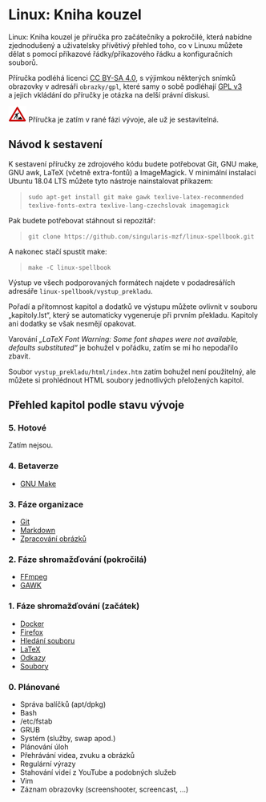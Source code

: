 <!--

Linux Kniha kouzel, README
Copyright (c) 2019 Singularis <singularis@volny.cz>

Toto dílo je dílem svobodné kultury; můžete ho šířit a modifikovat pod
podmínkami licence Creative Commons Attribution-ShareAlike 4.0 International
vydané neziskovou organizací Creative Commons. Text licence je přiložený
k tomuto projektu nebo ho můžete najít na webové adrese:

https://creativecommons.org/licenses/by-sa/4.0/

-->
# Linux: Kniha kouzel
Linux: Kniha kouzel je příručka pro začátečníky a pokročilé, která nabídne
zjednodušený a uživatelsky přívětivý přehled toho, co v Linuxu můžete dělat
s pomocí příkazové řádky/příkazového řádku a konfiguračních souborů.

Příručka podléhá licenci
[CC BY-SA 4.0](https://creativecommons.org/licenses/by-sa/4.0/),
s výjimkou některých snímků obrazovky v adresáři ``obrazky/gpl``,
které samy o sobě podléhají [GPL v3](https://www.gnu.org/licenses/gpl-3.0.html)
a jejich vkládání do příručky je otázka na delší právní diskusi.

![ve výstavbě](obrazky/ve-vystavbe.png) Příručka je zatím v rané fázi
vývoje, ale už je sestavitelná.

## Návod k sestavení

K sestavení příručky ze zdrojového kódu budete potřebovat Git, GNU make,
GNU awk, LaTeX (včetně extra-fontů) a ImageMagick. V minimální instalaci
Ubuntu 18.04 LTS můžete tyto nástroje nainstalovat příkazem:

> ``sudo apt-get install git make gawk texlive-latex-recommended texlive-fonts-extra texlive-lang-czechslovak imagemagick``

Pak budete potřebovat stáhnout si repozitář:

> ``git clone https://github.com/singularis-mzf/linux-spellbook.git``

A nakonec stačí spustit make:

> ``make -C linux-spellbook``

Výstup ve všech podporovaných formátech najdete v podadresářích
adresáře ``linux-spellbook/vystup_prekladu``.

Pořadí a přítomnost kapitol a dodatků ve výstupu můžete ovlivnit v souboru
„kapitoly.lst“, který se automaticky vygeneruje při prvním překladu.
Kapitoly ani dodatky se však nesmějí opakovat.

Varování *„LaTeX Font Warning: Some font shapes were not available,
defaults substituted“* je bohužel v pořádku, zatím se mi ho nepodařilo zbavit.

Soubor ``vystup_prekladu/html/index.htm`` zatím bohužel není použitelný,
ale můžete si prohlédnout HTML soubory jednotlivých přeložených kapitol.



## Přehled kapitol podle stavu vývoje

### 5. Hotové
Zatím nejsou.

### 4. Betaverze
* [GNU Make](kapitoly/make.md)

### 3. Fáze organizace
* [Git](kapitoly/git.md)
* [Markdown](kapitoly/markdown.md)
* [Zpracování obrázků](kapitoly/obrazky.md)

### 2. Fáze shromažďování (pokročilá)
* [FFmpeg](kapitoly/ffmpeg.md)
* [GAWK](kapitoly/gawk.md)

### 1. Fáze shromažďování (začátek)
* [Docker](kapitoly/docker.md)
* [Firefox](kapitoly/firefox.md)
* [Hledání souboru](kapitoly/hledani-souboru.md)
* [LaTeX](kapitoly/latex.md)
* [Odkazy](kapitoly/odkazy.md)
* [Soubory](kapitoly/soubory.md)

### 0. Plánované
* Správa balíčků (apt/dpkg)
* Bash
* /etc/fstab
* GRUB
* Systém (služby, swap apod.)
* Plánování úloh
* Přehrávání videa, zvuku a obrázků
* Regulární výrazy
* Stahování videí z YouTube a podobných služeb
* Vim
* Záznam obrazovky (screenshooter, screencast, ...)
